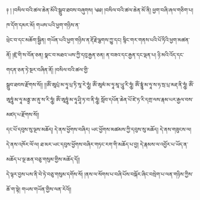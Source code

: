 ﻿  
༈   ། །བསིལ་བའི་ཚལ་ཆེན་མོའི་སྒྲུབ་ཐབས་བཞུགས། ༄༅། །བསིལ་བའི་ཚལ་ཆེན་མོ་ནི། ཕྱག་བཞི་ཞལ་གཅིག་པ། ཁ་དོག་དམར་མོ། གཡས་པའི་ཕྱག་གཉིས་ན་  
ཕྲེང་བ་དང་མཆོག་སྦྱིན། གཡོན་པའི་ཕྱག་གཉིས་ན་རྡོ་རྗེ་ལྕགས་ཀྱུ་དང། སྙིང་གར་གནས་པའི་པོ་ཏིའི་ཕྱག་མཚན་ནོ། །ཛྲཾ་གི་ས་བོན་ཅན། སྣང་བ་མཐའ་ཡས་ཀྱི་དབུ་རྒྱན་ཅན། ན་བཟའ་དང་རྒྱན་དང་ལྡན་པ། ཉི་མའི་འོད་དང་གདན་ཅན་ཏེ་སྔར་བཞིན་ནོ། །བསིལ་བའི་ཚལ་གྱི་  
སྒྲུབ་ཐབས་རྫོགས་སོ།། །།ཨོཾ་ཨཱཔྲཾ་མ་ཧཱ་པྲ་ཏི་སཱ་རེ་ཧཱུཾ། ཨོཾ་ཨཱམཾ་མ་ཧཱ་མཱ་ཡཱུ་རི་ཧཱུཾ། ཨོཾ་དྷཱུཾ་མ་ཧཱ་ས་ཧ་སྲ་པྲ་མརྡ་ནི་ཧཱུཾ། ཨོཾ་ཨཱཧཱུཾ་མ་ཧཱ་མནྟྲ་ཨ་ནུ་ས་རི་ཧཱུཾ། ཨོཾ་ཨཱཧཱུཾ་མ་ཧཱ་ཤཱི་ཏ་བ་ནི་ཧཱུཾ། སློབ་དཔོན་ཆེན་པོ་ཛེ་ཏ་རི་དགྲ་ལས་རྣམ་པར་རྒྱལ་བས་མཛད་པ་རྫོགས་སོ།།  
དང་པོ་དབུས་སུ་ལྔས་མཆོད། དེ་ནས་ཕྱོགས་བཞིར། ཡང་ཕྱོགས་མཚམས་ཀྱི་དབུས་སུ་མཆོད། དེ་ནས་གཟུངས་ལ། དེ་ནས་འཁོར་ལོ་ལ། ཐ་མར་ཡང་དབུས་ཕྱོགས་བཞིར་གཏང་རག་གི་མཆོད་པ་བྱ། དེ་རྣམས་ལ་འབྱོར་པ་ཡོད་ན་མཆོད་པ་ལྔ་ཆན་བཅུ་གསུམ་གྱིས་མཆོད་དོ།།  
དེ་ལྟར་བྱས་པས་ནི་བེ་ཏེ་བཅུ་གསུམ་དགོས་སོ། །ནས་ལ་སོགས་པ་བཞི་པོས་བསྐོར་ཞིང་བསྲེག་པ་ལན་གཉིས་ཀྱིས་ཆོ་ག་སྟེ། གཡས་གཡོན་གྱིས་ལན་རེའོ།།  
  
